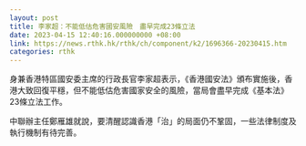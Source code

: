 ```yaml
---
layout: post
title: 李家超：不能低估危害國安風險　盡早完成23條立法
date: 2023-04-15 12:40:16.000000000 +08:00
link: https://news.rthk.hk/rthk/ch/component/k2/1696366-20230415.htm
categories: rthk
---
```


身兼香港特區國安委主席的行政長官李家超表示，《香港國安法》頒布實施後，香港大致回復平穩，但不能低估危害國家安全的風險，當局會盡早完成《基本法》23條立法工作。

中聯辦主任鄭雁雄就說，要清醒認識香港「治」的局面仍不鞏固，一些法律制度及執行機制有待完善。
